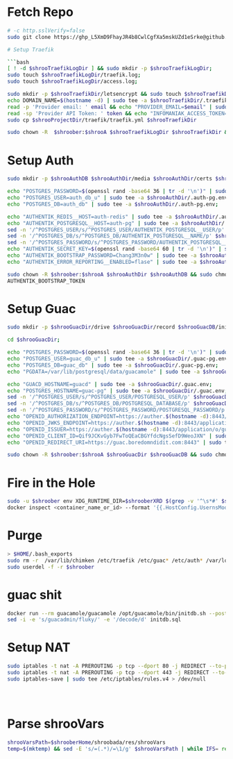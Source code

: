 # Fetch Repo

```bash
# -c http.sslVerify=false
sudo git clone https://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@github.com/BDIFluky/shroobada_beta $shrooberHome/shroobada```

# Setup Traefik

```bash
[ ! -d $shrooTraefikLogDir ] && sudo mkdir -p $shrooTraefikLogDir;
sudo touch $shrooTraefikLogDir/traefik.log;
sudo touch $shrooTraefikLogDir/access.log;

sudo mkdir -p $shrooTraefikDir/letsencrypt && sudo touch $shrooTraefikDir/letsencrypt/acme.json 
echo DOMAIN_NAME=$(hostname -d) | sudo tee -a $shrooTraefikDir/.traefik.env;
read -p 'Provider email: ' email && echo "PROVIDER_EMAIL=$email" | sudo tee -a $shrooTraefikDir/.traefik.env;
read -sp 'Provider API Token: ' token && echo "INFOMANIAK_ACCESS_TOKEN=$token" | sudo tee -a $shrooTraefikDir/.traefik.env;
sudo cp $shrooProjectDir/traefik/traefik.yml $shrooTraefikDir

sudo chown -R  $shroober:$shrooA $shrooTraefikLogDir $shrooTraefikDir && sudo chmod -R 0770 $shrooTraefikLogDir $shrooTraefikDir && sudo chmod 0600 $shrooTraefikDir/letsencrypt/acme.json;
```

# Setup Auth

```bash
sudo mkdir -p $shrooAuthDB $shrooAuthDir/media $shrooAuthDir/certs $shrooAuthDir/custom-templates;

echo "POSTGRES_PASSWORD=$(openssl rand -base64 36 | tr -d '\n')" | sudo tee -a $shrooAuthDir/.auth-pg.env;
echo "POSTGRES_USER=auth_db_u" | sudo tee -a $shrooAuthDir/.auth-pg.env;
echo "POSTGRES_DB=auth_db" | sudo tee -a $shrooAuthDir/.auth-pg.env;

echo "AUTHENTIK_REDIS__HOST=auth-redis" | sudo tee -a $shrooAuthDir/.auth.env;
echo "AUTHENTIK_POSTGRESQL__HOST=auth-pg" | sudo tee -a $shrooAuthDir/.auth.env;
sed -n '/^POSTGRES_USER/s/^POSTGRES_USER/AUTHENTIK_POSTGRESQL__USER/p' $shrooAuthDir/.auth-pg.env | sudo tee -a $shrooAuthDir/.auth.env;
sed -n '/^POSTGRES_DB/s/^POSTGRES_DB/AUTHENTIK_POSTGRESQL__NAME/p' $shrooAuthDir/.auth-pg.env | sudo tee -a $shrooAuthDir/.auth.env;
sed -n '/^POSTGRES_PASSWORD/s/^POSTGRES_PASSWORD/AUTHENTIK_POSTGRESQL__PASSWORD/p' .$shrooAuthDir/.auth-pg.env | sudo tee -a $shrooAuthDir/.auth.env;
echo "AUTHENTIK_SECRET_KEY=$(openssl rand -base64 60 | tr -d '\n')" | sudo tee -a $shrooAuthDir/.auth.env;
echo "AUTHENTIK_BOOTSTRAP_PASSWORD=Chang3M3n0w" | sudo tee -a $shrooAuthDir/.auth.env;
echo "AUTHENTIK_ERROR_REPORTING__ENABLED=flase" | sudo tee -a $shrooAuthDir/.auth.env;

sudo chown -R $shroober:$shrooA $shrooAuthDir $shrooAuthDB && sudo chmod -R 0770 $shrooAuthDir $shrooAuthDB
AUTHENTIK_BOOTSTRAP_TOKEN
```

# Setup Guac

```bash
sudo mkdir -p $shrooGuacDir/drive $shrooGuacDir/record $shrooGuacDB/init $shrooGuacDB/data

cd $shrooGuacDir;

echo "POSTGRES_PASSWORD=$(openssl rand -base64 36 | tr -d '\n')" | sudo tee -a $shrooGuacDir/.guac-pg.env;
echo "POSTGRES_USER=guac_db_u" | sudo tee -a $shrooGuacDir/.guac-pg.env;
echo "POSTGRES_DB=guac_db" | sudo tee -a $shrooGuacDir/.guac-pg.env;
echo "PGDATA=/var/lib/postgresql/data/guacamole" | sudo tee -a $shrooGuacDir/.guac-pg.env;

echo "GUACD_HOSTNAME=guacd" | sudo tee -a $shrooGuacDir/.guac.env;
echo "POSTGRES_HOSTNAME=guac-pg" | sudo tee -a $shrooGuacDir/.guac.env;
sed -n '/^POSTGRES_USER/s/^POSTGRES_USER/POSTGRESQL_USER/p' $shrooGuacDir/.guac-pg.env | sudo tee -a $shrooGuacDir/.guac.env;
sed -n '/^POSTGRES_DB/s/^POSTGRES_DB/POSTGRESQL_DATABASE/p' $shrooGuacDir/.guac-pg.env | sudo tee -a $shrooGuacDir/.guac.env;
sed -n '/^POSTGRES_PASSWORD/s/^POSTGRES_PASSWORD/POSTGRESQL_PASSWORD/p' $shrooGuacDir/.guac-pg.env | sudo tee -a $shrooGuacDir/.guac.env;
echo "OPENID_AUTHORIZATION_ENDPOINT=https://auther.$(hostname -d):8443/application/o/authorize/" | sudo tee -a $shrooGuacDir/.guac.env;
echo "OPENID_JWKS_ENDPOINT=https://auther.$(hostname -d):8443/application/o/guac/jwks/" | sudo tee -a $shrooGuacDir/.guac.env;
echo "OPENID_ISSUER=https://auther.$(hostname -d):8443/application/o/guac/" | sudo tee -a $shrooGuacDir/.guac.env;
echo "OPENID_CLIENT_ID=Qif9JCKvGyb7FwToQEaCBGYfdcNgsSefD9WeoJXN" | sudo tee -a $shrooGuacDir/.guac.env;
echo "OPENID_REDIRECT_URI=https://guac.boredomndidit.com:8443" | sudo tee -a  $shrooGuacDir/.guac.env;

sudo chown -R $shroober:$shrooA $shrooGuacDir $shrooGuacDB && sudo chmod 0770 $shrooGuacDir $shrooGuacDB
```

# Fire in the Hole

```bash
sudo -u $shroober env XDG_RUNTIME_DIR=$shrooberXRD $(grep -v '^\s*#' $shrooProjectDir/res/exports/shrooVars | xargs) bash -c "cd $shrooProjectDir && podman compose up -d"
docker inspect <container_name_or_id> --format '{{.HostConfig.UsernsMode}}'
```

# Purge

```bash
> $HOME/.bash_exports
sudo rm -r  /var/lib/chimken /etc/traefik /etc/guac* /etc/auth* /var/log/traefik /var/lib/auth*DB
sudo userdel -f -r $shroober
```

# guac shit

```bash
docker run --rm guacamole/guacamole /opt/guacamole/bin/initdb.sh --postgresql > initdb.sql
sed -i -e 's/guacadmin/fluky/' -e '/decode/d' initdb.sql

```
# Setup NAT
```bash
sudo iptables -t nat -A PREROUTING -p tcp --dport 80 -j REDIRECT --to-port 8080
sudo iptables -t nat -A PREROUTING -p tcp --dport 443 -j REDIRECT --to-port 8443
sudo iptables-save | sudo tee /etc/iptables/rules.v4 > /dev/null
```
# 

```bash

```

# Parse shrooVars

```bash
shrooVarsPath=$shrooberHome/shroobada/res/shrooVars 
temp=$(mktemp) && sed -E 's/=(.*)/=\1/g' $shrooVarsPath | while IFS= read -r line; do eval "echo \"$line\""; done > temp && mv temp $shrooVarsPath
```
